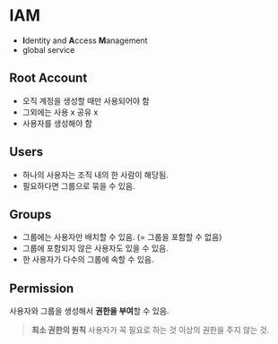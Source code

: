 # IAM
- **I**dentity and **A**ccess **M**anagement
- global service

## Root Account
- 오직 계정을 생성할 때만 사용되어야 함
- 그외에는 사용 x 공유 x
- 사용자를 생성해야 함

## Users
- 하나의 사용자는 조직 내의 한 사람이 해당됨.
- 필요하다면 그룹으로 묶을 수 있음.

## Groups
- 그룹에는 사용자만 배치할 수 있음. (= 그룹을 포함할 수 없음)
- 그룹에 포함되지 않은 사용자도 있을 수 있음.
- 한 사용자가 다수의 그룹에 속할 수 있음.

## Permission
사용자와 그룹을 생성해서 **권한을 부여**할 수 있음.

> **최소 권한의 원칙**
> 사용자가 꼭 필요로 하는 것 이상의 권한을 주지 않는 것.